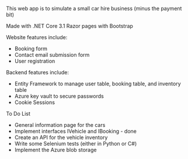 This web app is to simulate a small car hire business (minus the payment bit)

Made with .NET Core 3.1 Razor pages with Bootstrap

Website features include:
* Booking form
* Contact email submission form
* User registration

Backend features include:
* Entity Framework to manage user table, booking table, and inventory table
* Azure key vault to secure passwords
* Cookie Sessions

To Do List
* General information page for the cars
* Implement interfaces IVehicle and IBooking - done
* Create an API for the vehicle inventory
* Write some Selenium tests (either in Python or C#)
* Implement the Azure blob storage